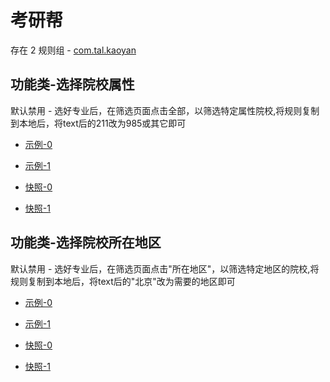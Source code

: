 # 考研帮

存在 2 规则组 - [com.tal.kaoyan](/src/apps/com.tal.kaoyan.ts)

## 功能类-选择院校属性

默认禁用 - 选好专业后，在筛选页面点击全部，以筛选特定属性院校,将规则复制到本地后，将text后的211改为985或其它即可

- [示例-0](https://m.gkd.li/110102406/4fd676b9-79ad-4403-a56b-2ded92f6e424)
- [示例-1](https://m.gkd.li/110102406/edbcd7b2-524c-4dfe-8b6b-dda61dd4e5aa)

- [快照-0](https://i.gkd.li/import/14445606)
- [快照-1](https://i.gkd.li/import/14445368)

## 功能类-选择院校所在地区

默认禁用 - 选好专业后，在筛选页面点击"所在地区"，以筛选特定地区的院校,将规则复制到本地后，将text后的"北京"改为需要的地区即可

- [示例-0](https://m.gkd.li/110102406/a3503f34-63c9-4b58-9789-c97cd2ce127c)
- [示例-1](https://m.gkd.li/110102406/1b9290f6-f2af-42fa-b36a-5ac5c68ffd85)

- [快照-0](https://i.gkd.li/import/14445606)
- [快照-1](https://i.gkd.li/import/14445252)
